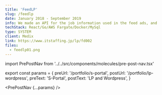 ```yaml
---
title: 'FeedLP'
slug: /feedlp
date: January 2018 - September 2019
info: We made an API for the job information used in the feed ads, and used React to display it dynamically. The UI is now ready to be updated without any work on the server side.
techStack: React/Go/AWS Fargate/Docker/MySql
type: SYSTEM
client: Medix
link: https://www.itstaffing.jp/lp/fd002
files:
  - feedlp01.png
---
```


import PrePostNav from '../../src/components/molecules/pre-post-nav.tsx'

export const params = {
preUrl: '/portfolio/s-portal',
postUrl: '/portfolio/lp-wordpress',
preText: 'S-Portal',
postText: 'LP and Wordpress',
}

<PrePostNav {...params} />
